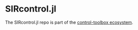 # SIRcontrol.jl

<!-- 
For instructions on how to customize this README.template.md and use the centralized workflow,
please see the user guide: https://github.com/orgs/control-toolbox/discussions/67
-->

The SIRcontrol.jl repo is part of the [control-toolbox ecosystem](https://github.com/control-toolbox).

<!-- INCLUDE_BADGES: Documentation, CI, Release, License -->

<!-- INCLUDE_ABOUT -->

<!-- INCLUDE_CONTRIBUTING -->
